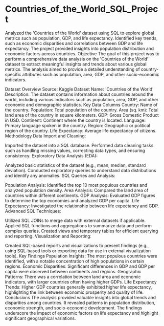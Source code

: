 # Countries_of_the_World_SQL_Project
Analyzed the 'Countries of the World' dataset using SQL to explore global metrics such as population, GDP, and life expectancy. Identified key trends, such as economic disparities and correlations between GDP and life expectancy. The project provided insights into population distribution and economic factors across countries.
Objective
The goal of this project was to perform a comprehensive data analysis on the 'Countries of the World' dataset to extract meaningful insights and trends about various global metrics. The analysis aimed to provide a detailed understanding of country-specific attributes such as population, area, GDP, and other socio-economic indicators.

Dataset Overview
Source: Kaggle
Dataset Name: 'Countries of the World'
Description: The dataset contains information about countries around the world, including various indicators such as population, area, GDP, and other economic and demographic statistics.
Key Data Columns
Country: Name of the country.
Population: Total population of the country.
Area (sq. km): Total land area of the country in square kilometers.
GDP: Gross Domestic Product in USD.
Continent: Continent where the country is located.
Language: Primary language spoken in the country.
Region: Geographic or political region of the country.
Life Expectancy: Average life expectancy of citizens.
Methodology
Data Import and Cleaning:

Imported the dataset into a SQL database.
Performed data cleaning tasks such as handling missing values, correcting data types, and ensuring consistency.
Exploratory Data Analysis (EDA):

Analyzed basic statistics of the dataset (e.g., mean, median, standard deviation).
Conducted exploratory queries to understand data distributions and identify any anomalies.
SQL Queries and Analysis:

Population Analysis: Identified the top 10 most populous countries and analyzed population density.
Area Analysis: Compared the land area of countries within different continents.
GDP Analysis: Evaluated GDP figures to determine the top economies and analyzed GDP per capita.
Life Expectancy: Investigated the relationship between life expectancy and GDP.
Advanced SQL Techniques:

Utilized SQL JOINs to merge data with external datasets if applicable.
Applied SQL functions and aggregations to summarize data and perform complex queries.
Created views and temporary tables for efficient querying and reporting.
Visualization and Reporting:

Created SQL-based reports and visualizations to present findings (e.g., using SQL-based tools or exporting data for use in external visualization tools).
Key Findings
Population Insights: The most populous countries were identified, with a notable concentration of high populations in certain regions.
Economic Disparities: Significant differences in GDP and GDP per capita were observed between continents and regions.
Geographic Patterns: There was a correlation between land area and economic indicators, with larger countries often having higher GDPs.
Life Expectancy Trends: Higher GDP countries generally exhibited higher life expectancy, highlighting the link between economic prosperity and quality of life.
Conclusions
The analysis provided valuable insights into global trends and disparities among countries. It revealed patterns in population distribution, economic strength, and socio-economic development. The findings underscore the impact of economic factors on life expectancy and highlight significant geographical variations.
